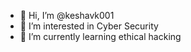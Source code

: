 - 👋 Hi, I’m @keshavk001
- 👀 I’m interested in Cyber Security 
- 🌱 I’m currently learning ethical hacking 

<!---
keshavk001/keshavk001 is a ✨ special ✨ repository because its `README.md` (this file) appears on your GitHub profile.
You can click the Preview link to take a look at your changes.
--->
